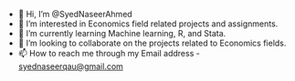- 👋 Hi, I’m @SyedNaseerAhmed
- 👀 I’m interested in Economics field related projects and assignments.
- 🌱 I’m currently learning Machine learning, R, and Stata.
- 💞️ I’m looking to collaborate on the projects related to Economics fields.
- 📫 How to reach me through my Email address - syednaseerqau@gmail.com

